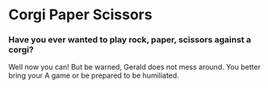 # Corgi Paper Scissors

### Have you ever wanted to play rock, paper, scissors against a corgi?

Well now you can! But be warned, Gerald does not mess around. You better bring your A game or be prepared to be humiliated.

